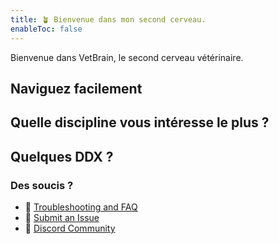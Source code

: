 ```yaml
---
title: 🪴 Bienvenue dans mon second cerveau.
enableToc: false
---
```

Bienvenue dans VetBrain, le second cerveau vétérinaire.


## Naviguez facilement


## Quelle discipline vous intéresse le plus ?

## Quelques DDX ?


### Des soucis ?
- 🚧 [Troubleshooting and FAQ](notes/troubleshooting.md)
- 🐛 [Submit an Issue](https://github.com/jackyzha0/quartz/issues)
- 👀 [Discord Community](https://discord.gg/cRFFHYye7t)
